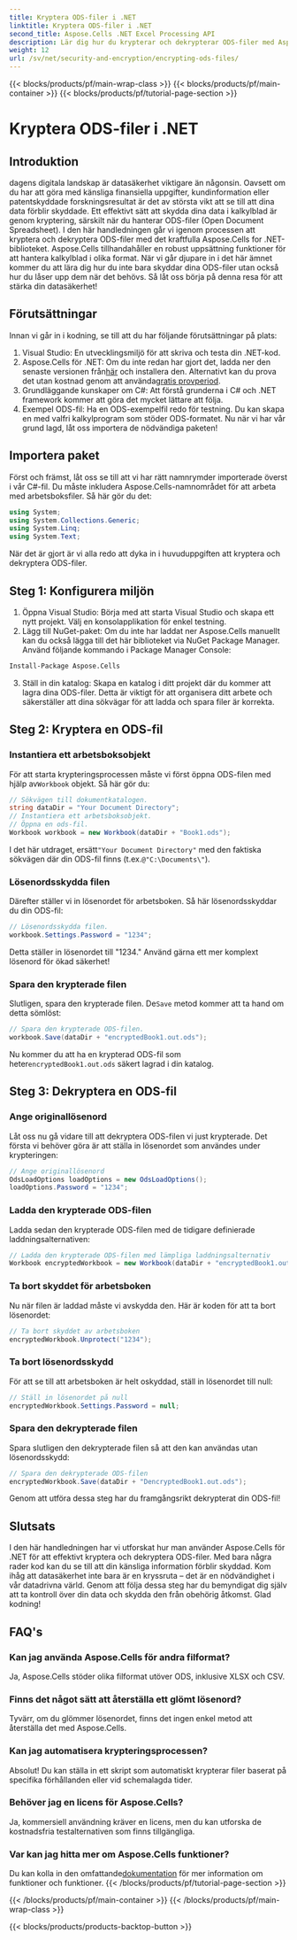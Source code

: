 ```yaml
---
title: Kryptera ODS-filer i .NET
linktitle: Kryptera ODS-filer i .NET
second_title: Aspose.Cells .NET Excel Processing API
description: Lär dig hur du krypterar och dekrypterar ODS-filer med Aspose.Cells för .NET. En steg-för-steg-guide för att säkra din data.
weight: 12
url: /sv/net/security-and-encryption/encrypting-ods-files/
---
```


{{< blocks/products/pf/main-wrap-class >}}
{{< blocks/products/pf/main-container >}}
{{< blocks/products/pf/tutorial-page-section >}}

# Kryptera ODS-filer i .NET

## Introduktion
dagens digitala landskap är datasäkerhet viktigare än någonsin. Oavsett om du har att göra med känsliga finansiella uppgifter, kundinformation eller patentskyddade forskningsresultat är det av största vikt att se till att dina data förblir skyddade. Ett effektivt sätt att skydda dina data i kalkylblad är genom kryptering, särskilt när du hanterar ODS-filer (Open Document Spreadsheet). I den här handledningen går vi igenom processen att kryptera och dekryptera ODS-filer med det kraftfulla Aspose.Cells for .NET-biblioteket.
Aspose.Cells tillhandahåller en robust uppsättning funktioner för att hantera kalkylblad i olika format. När vi går djupare in i det här ämnet kommer du att lära dig hur du inte bara skyddar dina ODS-filer utan också hur du låser upp dem när det behövs. Så låt oss börja på denna resa för att stärka din datasäkerhet!
## Förutsättningar
Innan vi går in i kodning, se till att du har följande förutsättningar på plats:
1. Visual Studio: En utvecklingsmiljö för att skriva och testa din .NET-kod.
2. Aspose.Cells för .NET: Om du inte redan har gjort det, ladda ner den senaste versionen från[här](https://releases.aspose.com/cells/net/) och installera den. Alternativt kan du prova det utan kostnad genom att använda[gratis provperiod](https://releases.aspose.com/).
3. Grundläggande kunskaper om C#: Att förstå grunderna i C# och .NET framework kommer att göra det mycket lättare att följa.
4. Exempel ODS-fil: Ha en ODS-exempelfil redo för testning. Du kan skapa en med valfri kalkylprogram som stöder ODS-formatet.
Nu när vi har vår grund lagd, låt oss importera de nödvändiga paketen!
## Importera paket
Först och främst, låt oss se till att vi har rätt namnrymder importerade överst i vår C#-fil. Du måste inkludera Aspose.Cells-namnområdet för att arbeta med arbetsboksfiler. Så här gör du det:
```csharp
using System;
using System.Collections.Generic;
using System.Linq;
using System.Text;
```
När det är gjort är vi alla redo att dyka in i huvuduppgiften att kryptera och dekryptera ODS-filer.
## Steg 1: Konfigurera miljön
1. Öppna Visual Studio: Börja med att starta Visual Studio och skapa ett nytt projekt. Välj en konsolapplikation för enkel testning.
2. Lägg till NuGet-paket: Om du inte har laddat ner Aspose.Cells manuellt kan du också lägga till det här biblioteket via NuGet Package Manager. Använd följande kommando i Package Manager Console:
```bash
Install-Package Aspose.Cells
```
3. Ställ in din katalog: Skapa en katalog i ditt projekt där du kommer att lagra dina ODS-filer. Detta är viktigt för att organisera ditt arbete och säkerställer att dina sökvägar för att ladda och spara filer är korrekta.

## Steg 2: Kryptera en ODS-fil
### Instantiera ett arbetsboksobjekt
 För att starta krypteringsprocessen måste vi först öppna ODS-filen med hjälp av`Workbook` objekt. Så här gör du:
```csharp
// Sökvägen till dokumentkatalogen.
string dataDir = "Your Document Directory";
// Instantiera ett arbetsboksobjekt.
// Öppna en ods-fil.
Workbook workbook = new Workbook(dataDir + "Book1.ods");
```
 I det här utdraget, ersätt`"Your Document Directory"` med den faktiska sökvägen där din ODS-fil finns (t.ex.`@"C:\Documents\"`).
### Lösenordsskydda filen
Därefter ställer vi in lösenordet för arbetsboken. Så här lösenordsskyddar du din ODS-fil:
```csharp
// Lösenordsskydda filen.
workbook.Settings.Password = "1234";
```
Detta ställer in lösenordet till "1234." Använd gärna ett mer komplext lösenord för ökad säkerhet!
### Spara den krypterade filen
 Slutligen, spara den krypterade filen. De`Save` metod kommer att ta hand om detta sömlöst:
```csharp
// Spara den krypterade ODS-filen.
workbook.Save(dataDir + "encryptedBook1.out.ods");
```
 Nu kommer du att ha en krypterad ODS-fil som heter`encryptedBook1.out.ods` säkert lagrad i din katalog.
## Steg 3: Dekryptera en ODS-fil
### Ange originallösenord
Låt oss nu gå vidare till att dekryptera ODS-filen vi just krypterade. Det första vi behöver göra är att ställa in lösenordet som användes under krypteringen:
```csharp
// Ange originallösenord
OdsLoadOptions loadOptions = new OdsLoadOptions();
loadOptions.Password = "1234";
```
### Ladda den krypterade ODS-filen
Ladda sedan den krypterade ODS-filen med de tidigare definierade laddningsalternativen:
```csharp
// Ladda den krypterade ODS-filen med lämpliga laddningsalternativ
Workbook encryptedWorkbook = new Workbook(dataDir + "encryptedBook1.out.ods", loadOptions);
```
### Ta bort skyddet för arbetsboken
Nu när filen är laddad måste vi avskydda den. Här är koden för att ta bort lösenordet:
```csharp
// Ta bort skyddet av arbetsboken
encryptedWorkbook.Unprotect("1234");
```
### Ta bort lösenordsskydd
För att se till att arbetsboken är helt oskyddad, ställ in lösenordet till null:
```csharp
// Ställ in lösenordet på null
encryptedWorkbook.Settings.Password = null;
```
### Spara den dekrypterade filen
Spara slutligen den dekrypterade filen så att den kan användas utan lösenordsskydd:
```csharp
// Spara den dekrypterade ODS-filen
encryptedWorkbook.Save(dataDir + "DencryptedBook1.out.ods");
```
Genom att utföra dessa steg har du framgångsrikt dekrypterat din ODS-fil!
## Slutsats
I den här handledningen har vi utforskat hur man använder Aspose.Cells för .NET för att effektivt kryptera och dekryptera ODS-filer. Med bara några rader kod kan du se till att din känsliga information förblir skyddad. Kom ihåg att datasäkerhet inte bara är en kryssruta – det är en nödvändighet i vår datadrivna värld.
Genom att följa dessa steg har du bemyndigat dig själv att ta kontroll över din data och skydda den från obehörig åtkomst. Glad kodning!
## FAQ's
### Kan jag använda Aspose.Cells för andra filformat?
Ja, Aspose.Cells stöder olika filformat utöver ODS, inklusive XLSX och CSV.
### Finns det något sätt att återställa ett glömt lösenord?
Tyvärr, om du glömmer lösenordet, finns det ingen enkel metod att återställa det med Aspose.Cells.
### Kan jag automatisera krypteringsprocessen?
Absolut! Du kan ställa in ett skript som automatiskt krypterar filer baserat på specifika förhållanden eller vid schemalagda tider.
### Behöver jag en licens för Aspose.Cells?
Ja, kommersiell användning kräver en licens, men du kan utforska de kostnadsfria testalternativen som finns tillgängliga.
### Var kan jag hitta mer om Aspose.Cells funktioner?
 Du kan kolla in den omfattande[dokumentation](https://reference.aspose.com/cells/net/) för mer information om funktioner och funktioner.
{{< /blocks/products/pf/tutorial-page-section >}}

{{< /blocks/products/pf/main-container >}}
{{< /blocks/products/pf/main-wrap-class >}}

{{< blocks/products/products-backtop-button >}}
